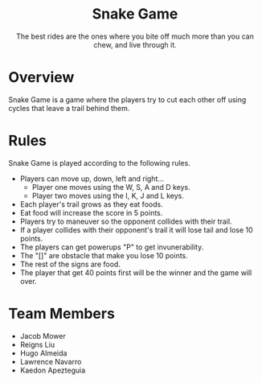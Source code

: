 <h1 align="center">Snake Game</h1>
<p align="center">
The best rides are the ones where you
bite off much more than you can chew,
and live through it.
</p>

# Overview
Snake Game is a game where the players try to cut each other off using cycles that leave a trail behind them.

# Rules
Snake Game is played according to the following rules.

- Players can move up, down, left and right...
    - Player one moves using the W, S, A and D keys.
    - Player two moves using the I, K, J and L keys.
- Each player's trail grows as they eat foods.
- Eat food will increase the score in 5 points.
- Players try to maneuver so the opponent collides with their trail.
- If a player collides with their opponent's trail it will lose tail and lose 10 points.
- The players can get powerups "P" to get invunerability.
- The "[]" are obstacle that make you lose 10 points.
- The rest of the signs are food.
- The player that get 40 points first will be the winner and the game will over.

# Team Members
- Jacob Mower
- Reigns Liu
- Hugo Almeida
- Lawrence Navarro
- Kaedon Apezteguia